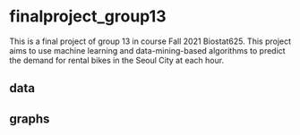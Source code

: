 # finalproject_group13

This is a final project of group 13 in course Fall 2021 Biostat625. This project aims to use machine learning 
and data-mining-based algorithms to predict the demand for rental bikes in the Seoul City at each hour.

## data

## graphs
